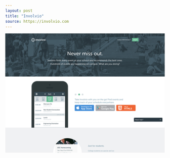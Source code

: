 ```yaml
---
layout: post
title: "Involvio"
source: https://involvio.com
---
```


<img src="/screenshots/involvio.jpg">

